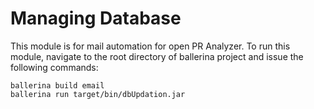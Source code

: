 # Managing Database

This module is for mail automation for open PR Analyzer. To run this module, navigate to the root directory of ballerina project and issue the following commands: 

    ballerina build email
    ballerina run target/bin/dbUpdation.jar